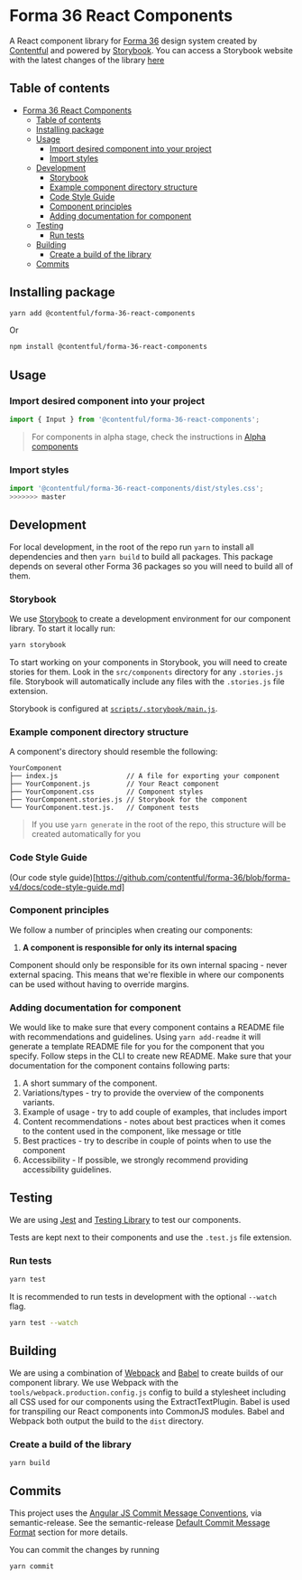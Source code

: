# Forma 36 React Components

A React component library for [Forma 36](https://f36.contentful.com/) design system created by [Contentful](https://www.contentful.com) and powered by [Storybook](https://storybook.js.org/).
You can access a Storybook website with the latest changes of the library [here](https://f36-storybook.contentful.com/)

## Table of contents

<!-- TOC -->

- [Forma 36 React Components](#forma-36-react-components)
  - [Table of contents](#table-of-contents)
  - [Installing package](#installing-package)
  - [Usage](#usage)
    - [Import desired component into your project](#import-desired-component-into-your-project)
    - [Import styles](#import-styles)
  - [Development](#development)
    - [Storybook](#storybook)
    - [Example component directory structure](#example-component-directory-structure)
    - [Code Style Guide](#code-style-guide)
    - [Component principles](#component-principles)
    - [Adding documentation for component](#adding-documentation-for-component)
  - [Testing](#testing)
    - [Run tests](#run-tests)
  - [Building](#building)
    - [Create a build of the library](#create-a-build-of-the-library)
  - [Commits](#commits)
  <!-- /TOC -->

## Installing package

```bash
yarn add @contentful/forma-36-react-components
```

Or

```bash
npm install @contentful/forma-36-react-components
```

## Usage

### Import desired component into your project

```js
import { Input } from '@contentful/forma-36-react-components';
```

> For components in alpha stage, check the instructions in [Alpha components](#alpha-components)

### Import styles

```js
import '@contentful/forma-36-react-components/dist/styles.css';
>>>>>>> master
```

## Development

For local development, in the root of the repo run `yarn` to install all dependencies and then `yarn build` to build all packages.
This package depends on several other Forma 36 packages so you will need to build all of them.

### Storybook

We use [Storybook](https://storybook.js.org/) to create a development environment for our component library. To start it locally run:

```bash
yarn storybook
```

To start working on your components in Storybook, you will need to create stories for them.
Look in the `src/components` directory for any `.stories.js` file. Storybook will automatically include any files with the `.stories.js` file extension.

Storybook is configured at [`scripts/.storybook/main.js`](./scripts/.storybook/main.js).

### Example component directory structure

A component's directory should resemble the following:

```
YourComponent
├── index.js                 // A file for exporting your component
├── YourComponent.js         // Your React component
├── YourComponent.css        // Component styles
├── YourComponent.stories.js // Storybook for the component
└── YourComponent.test.js.   // Component tests
```

> If you use `yarn generate` in the root of the repo, this structure will be created automatically for you

### Code Style Guide

(Our code style guide)[https://github.com/contentful/forma-36/blob/forma-v4/docs/code-style-guide.md]

### Component principles

We follow a number of principles when creating our components:

1.  **A component is responsible for only its internal spacing**

Component should only be responsible for its own internal spacing - never external spacing. This means that we're flexible in where our components can be used without having to override margins.

### Adding documentation for component

We would like to make sure that every component contains a README file with recommendations and guidelines. Using `yarn add-readme` it will generate a template README file for you for the component that you specify. Follow steps in the CLI to create new README.
Make sure that your documentation for the component contains following parts:

1. A short summary of the component.
2. Variations/types - try to provide the overview of the components variants.
3. Example of usage - try to add couple of examples, that includes import
4. Content recommendations - notes about best practices when it comes to the content used in the component, like message or title
5. Best practices - try to describe in couple of points when to use the component
6. Accessibility - If possible, we strongly recommend providing accessibility guidelines.

## Testing

We are using [Jest](https://facebook.github.io/jest/) and [Testing Library](https://testing-library.com/docs/react-testing-library/intro/) to test our components.

Tests are kept next to their components and use the `.test.js` file extension.

### Run tests

```bash
yarn test
```

It is recommended to run tests in development with the optional `--watch` flag.

```bash
yarn test --watch
```

## Building

We are using a combination of [Webpack](https://webpack.js.org/) and [Babel](https://babeljs.io/) to create builds of our component library. We use Webpack with the `tools/webpack.production.config.js` config to build a stylesheet including all CSS used for our components using the ExtractTextPlugin. Babel is used for transpiling our React components into CommonJS modules. Babel and Webpack both output the build to the `dist` directory.

### Create a build of the library

```bash
yarn build
```

## Commits

This project uses the [Angular JS Commit Message Conventions](https://docs.google.com/document/d/1QrDFcIiPjSLDn3EL15IJygNPiHORgU1_OOAqWjiDU5Y/edit), via semantic-release. See the semantic-release [Default Commit Message Format](https://github.com/semantic-release/semantic-release#default-commit-message-format) section for more details.

You can commit the changes by running

```bash
yarn commit
```
